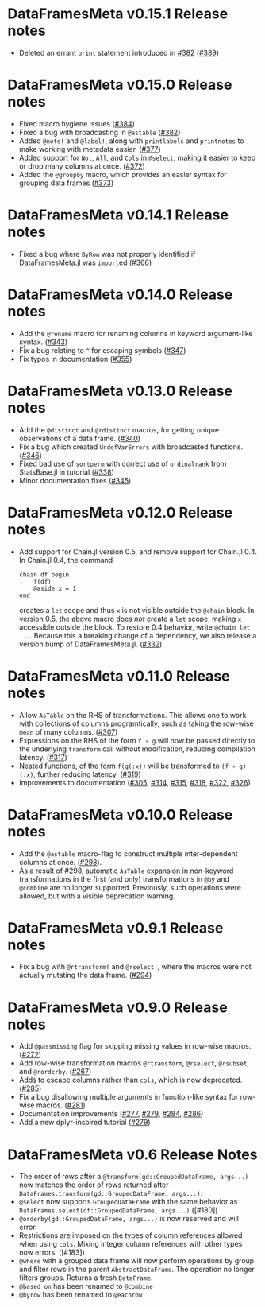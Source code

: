 # DataFramesMeta v0.15.1 Release notes

* Deleted an errant `print` statement introduced in [#382](https://github.com/JuliaData/DataFramesMeta.jl/pull/382) ([#389](https://github.com/JuliaData/DataFramesMeta.jl/pull/389))

# DataFramesMeta v0.15.0 Release notes

* Fixed macro hygiene issues ([#384](https://github.com/JuliaData/DataFramesMeta.jl/pull/384))
* Fixed a bug with broadcasting in `@astable` ([#382](https://github.com/JuliaData/DataFramesMeta.jl/pull/382))
* Added `@note!` and `@label!`, along with `printlabels` and `printnotes` to make working with metadata easier. ([#377](https://github.com/JuliaData/DataFramesMeta.jl/pull/377))
* Added support for `Not`, `All`, and `Cols` in `@select`, making it easier to keep or drop many columns at once. ([#372](https://github.com/JuliaData/DataFramesMeta.jl/pull/372))
* Added the `@groupby` macro, which provides an easier syntax for grouping data frames ([#373](https://github.com/JuliaData/DataFramesMeta.jl/pull/373))

# DataFramesMeta v0.14.1 Release notes
* Fixed a bug where `ByRow` was not properly identified if DataFramesMeta.jl was `import`ed ([#366](https://github.com/JuliaData/DataFramesMeta.jl/pull/366))

# DataFramesMeta v0.14.0 Release notes

* Add the `@rename` macro for renaming columns in keyword argument-like syntax. ([#343](https://github.com/JuliaData/DataFramesMeta.jl/pull/343))
* Fix a bug relating to `^` for escaping symbols ([#347](https://github.com/JuliaData/DataFramesMeta.jl/pull/347))
* Fix typos in documentation ([#355](https://github.com/JuliaData/DataFramesMeta.jl/pull/355))

# DataFramesMeta v0.13.0 Release notes

* Add the `@distinct` and `@rdistinct` macros, for getting unique observations of a data frame. ([#340](https://github.com/JuliaData/DataFramesMeta.jl/pull/340))
* Fix a bug which created `UndefVarErrors` with broadcasted functions. ([#346](https://github.com/JuliaData/DataFramesMeta.jl/pull/346))
* Fixed bad use of `sortperm` with correct use of `ordinalrank` from StatsBase.jl in tutorial ([#338](https://github.com/JuliaData/DataFramesMeta.jl/pull/338))
* Minor documentation fixes ([#345](https://github.com/JuliaData/DataFramesMeta.jl/pull/345))

# DataFramesMeta v0.12.0 Release notes
* Add support for Chain.jl version 0.5, and remove support for Chain.jl 0.4. In Chain.jl 0.4, the command

  ```
  chain df begin 
      f(df)
      @aside x = 1
  end
  ```
  
  creates a `let` scope and thus `x` is not visible outside the `@chain` block. In version 0.5, the above macro does *not* create a `let` scope, making `x` accessible outside the block. To restore 0.4 behavior, write `@chain let ...`. Because this a breaking change of a dependency, we also release a version bump of DataFramesMeta.jl. ([#332](https://github.com/JuliaData/DataFramesMeta.jl/pull/332))

# DataFramesMeta v0.11.0 Release notes

* Allow `AsTable` on the RHS of transformations. This allows one to work with collections of columns programtically, such as taking the row-wise `mean` of many columns. ([#307](https://github.com/JuliaData/DataFramesMeta.jl/pull/307))
* Expressions on the RHS of the form `f ∘ g` will now be passed directly to the underlying `transform` call without modification, reducing compilation latency. ([#317](https://github.com/JuliaData/DataFramesMeta.jl/pull/317))
* Nested functions, of the form `f(g(:x))` will be transformed to `(f ∘ g)(:x)`, further reducing latency. ([#319](https://github.com/JuliaData/DataFramesMeta.jl/pull/319))
* Improvements to documentation ([#305](https://github.com/JuliaData/DataFramesMeta.jl/pull/305), [#314](https://github.com/JuliaData/DataFramesMeta.jl/pull/314), [#315](https://github.com/JuliaData/DataFramesMeta.jl/pull/315), [#318](https://github.com/JuliaData/DataFramesMeta.jl/pull/318), [#322](https://github.com/JuliaData/DataFramesMeta.jl/pull/322), [#326](https://github.com/JuliaData/DataFramesMeta.jl/pull/326))

# DataFramesMeta v0.10.0 Release notes

* Add the `@astable` macro-flag to construct multiple inter-dependent columns at once. ([#298](https://github.com/JuliaData/DataFramesMeta.jl/pull/298)). 
* As a result of #298, automatic `AsTable` expansion in non-keyword transformations in the first (and only) transformations in `@by` and `@combine` are no longer supported. Previously, such operations were allowed, but with a visible deprecation warning.

# DataFramesMeta v0.9.1 Release notes

* Fix a bug with `@rtransform!` and `@rselect!`, where the macros were not actually mutating the data frame. ([#294](https://github.com/JuliaData/DataFramesMeta.jl/pull/294))

# DataFramesMeta v0.9.0 Release notes

* Add `@passmissing` flag for skipping missing values in row-wise macros. ([#272](https://github.com/JuliaData/DataFramesMeta.jl/pull/272))
* Add row-wise transformation macros `@rtransform`, `@rselect`, `@rsubset`, and `@rorderby`. ([#267](https://github.com/JuliaData/DataFramesMeta.jl/pull/267))
* Add`$` to escape columns rather than `cols`, which is now deprecated. ([#285](https://github.com/JuliaData/DataFramesMeta.jl/pull/285))
* Fix a bug disallowing multiple arguments in function-like syntax for row-wise macros. ([#281](https://github.com/JuliaData/DataFramesMeta.jl/pull/281))
* Documentation improvements ([#277](https://github.com/JuliaData/DataFramesMeta.jl/pull/277), [#279](https://github.com/JuliaData/DataFramesMeta.jl/pull/279), [#284](https://github.com/JuliaData/DataFramesMeta.jl/pull/284), [#286](https://github.com/JuliaData/DataFramesMeta.jl/pull/286))
* Add a new dplyr-inspired tutorial ([#279](https://github.com/JuliaData/DataFramesMeta.jl/pull/279))

# DataFramesMeta v0.6 Release Notes

* The order of rows after a `@transform(gd::GroupedDataFrame, args...)` now matches the 
  order of rows returned after `DataFrames.transform(gd::GroupedDataFrame, args...)`. 
* `@select` now supports `GroupedDataFrame` with the same behavior as 
  `DataFrames.select(df::GroupedDataFrame, args...)` ([#180])
* `@orderby(gd::GroupedDataFrame, args...)` is now reserved and will error.
* Restrictions are imposed on the types of column references allowed when using `cols`. 
  Mixing integer column references with other types now errors. ([#183])
* `@where` with a grouped data frame will now perform operations by group and filter
  rows in the parent `AbstractDataFrame`. The operation no longer filters groups. Returns a 
  fresh `DataFrame`.
 * `@based_on` has been renamed to `@combine`
 * `@byrow` has been renamed to `@eachrow`
